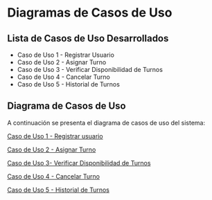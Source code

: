 # Diagramas de Casos de Uso

## Lista de Casos de Uso Desarrollados

- Caso de Uso 1 - Registrar Usuario
- Caso de Uso 2 - Asignar Turno
- Caso de Uso 3 - Verificar Disponibilidad de Turnos
- Caso de Uso 4 - Cancelar Turno
- Caso de Uso 5 - Historial de Turnos

## Diagrama de Casos de Uso

A continuación se presenta el diagrama de casos de uso del sistema:

[Caso de Uso 1 - Registrar usuario](https://github.com/user-attachments/assets/161234eb-d42d-43b1-aab3-43ef53e613da)

[Caso de Uso 2 - Asignar Turno ](https://github.com/user-attachments/assets/c3043f9d-084d-4c8a-b665-e303b8df19f4)

[Caso de Uso 3- Verificar Disponibilidad de Turnos](https://github.com/user-attachments/assets/15ff8d0c-d9aa-4791-ac07-7bcb3fbdd1ce)

[Caso de Uso 4 - Cancelar Turno ](https://github.com/user-attachments/assets/a688a0b4-f9d2-417a-97b9-b3734ab97f94)

[Caso de Uso 5 - Historial de Turnos  ](https://github.com/user-attachments/assets/e59b6244-4848-4ab3-bd13-c92064cc0124)
